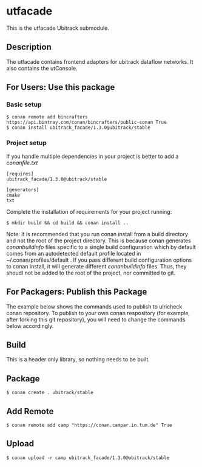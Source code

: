 utfacade
========
This is the utfacade Ubitrack submodule.

Description
----------
The utfacade contains frontend adapters for ubitrack dataflow networks. It also contains the utConsole.

## For Users: Use this package

### Basic setup

    $ conan remote add bincrafters https://api.bintray.com/conan/bincrafters/public-conan True
    $ conan install ubitrack_facade/1.3.0@ubitrack/stable

### Project setup

If you handle multiple dependencies in your project is better to add a *conanfile.txt*

    [requires]
    ubitrack_facade/1.3.0@ubitrack/stable

    [generators]
    cmake
    txt

Complete the installation of requirements for your project running:

    $ mkdir build && cd build && conan install ..
    
Note: It is recommended that you run conan install from a build directory and not the root of the project directory.  This is because conan generates *conanbuildinfo* files specific to a single build configuration which by default comes from an autodetected default profile located in ~/.conan/profiles/default .  If you pass different build configuration options to conan install, it will generate different *conanbuildinfo* files.  Thus, they shoudl not be added to the root of the project, nor committed to git. 

## For Packagers: Publish this Package

The example below shows the commands used to publish to ulricheck conan repository. To publish to your own conan respository (for example, after forking this git repository), you will need to change the commands below accordingly. 

## Build  

This is a header only library, so nothing needs to be built.

## Package 

    $ conan create . ubitrack/stable
    
## Add Remote

    $ conan remote add camp "https://conan.campar.in.tum.de" True

## Upload

    $ conan upload -r camp ubitrack_facade/1.3.0@ubitrack/stable
